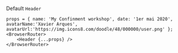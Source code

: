 Default `Header`

    props = { name: 'My Confinment workshop', date: '1er mai 2020', avatarName:'Xavier Arques', avatarUrl:'https://img.icons8.com/doodle/48/000000/user.png' };
    <BrowserRouter>
        <Header {...props} />
    </BrowserRouter>
